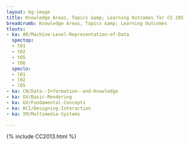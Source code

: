 ```yaml
---
layout: bg-image
title: Knowledge Areas, Topics &amp; Learning Outcomes for CS 205
breadcrumb: Knowledge Areas, Topics &amp; Learning Outcomes
tlouts:
- ka: AR/Machine-Level-Representation-of-Data
  spectop:
  - t01
  - t02
  - t05
  - t06
  speclo:
  - l01
  - l02
  - l05
- ka: CN/Data--Information--and-Knowledge
- ka: GV/Basic-Rendering
- ka: GV/Fundamental-Concepts
- ka: HCI/Designing-Interaction
- ka: IM/Multimedia-Systems

---
```

{% include CC2013.html %}
